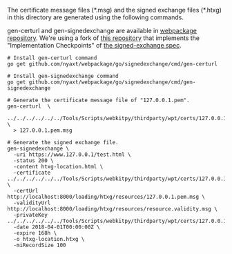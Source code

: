 The certificate message files (\*.msg) and the signed exchange files
(\*.htxg) in this directory are generated using the following commands.

gen-certurl and gen-signedexchange are available in [webpackage repository][1].
We're using a fork of [this repository][2] that implements the "Implementation
Checkpoints" of [the signed-exchange spec][3].

[1]: https://github.com/WICG/webpackage
[2]: https://github.com/nyaxt/webpackage
[3]: https://wicg.github.io/webpackage/draft-yasskin-httpbis-origin-signed-exchanges-impl.html

```
# Install gen-certurl command
go get github.com/nyaxt/webpackage/go/signedexchange/cmd/gen-certurl

# Install gen-signedexchange command
go get github.com/nyaxt/webpackage/go/signedexchange/cmd/gen-signedexchange

# Generate the certificate message file of "127.0.0.1.pem".
gen-certurl  \
  ../../../../../../Tools/Scripts/webkitpy/thirdparty/wpt/certs/127.0.0.1.pem \
  > 127.0.0.1.pem.msg

# Generate the signed exchange file.
gen-signedexchange \
  -uri https://www.127.0.0.1/test.html \
  -status 200 \
  -content htxg-location.html \
  -certificate ../../../../../../Tools/Scripts/webkitpy/thirdparty/wpt/certs/127.0.0.1.pem \
  -certUrl http://localhost:8000/loading/htxg/resources/127.0.0.1.pem.msg \
  -validityUrl http://localhost:8000/loading/htxg/resources/resource.validity.msg \
  -privateKey ../../../../../../Tools/Scripts/webkitpy/thirdparty/wpt/certs/127.0.0.1.key\
  -date 2018-04-01T00:00:00Z \
  -expire 168h \
  -o htxg-location.htxg \
  -miRecordSize 100
```
